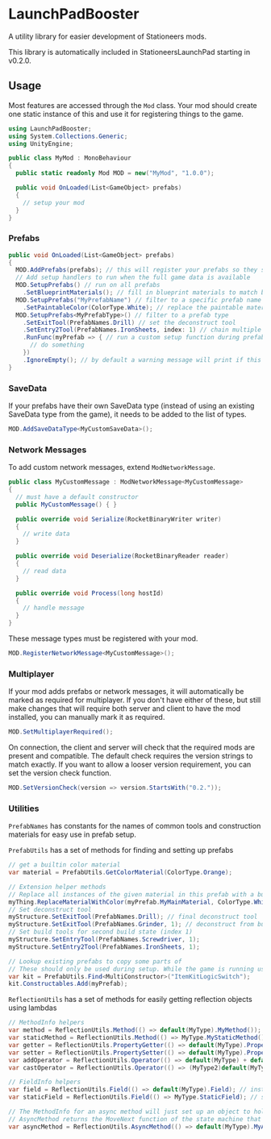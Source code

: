 # LaunchPadBooster

A utility library for easier development of Stationeers mods.

This library is automatically included in StationeersLaunchPad starting in v0.2.0.

## Usage

Most features are accessed through the `Mod` class. Your mod should create one static instance of this and use it for registering things to the game.

```cs
using LaunchPadBooster;
using System.Collections.Generic;
using UnityEngine;

public class MyMod : MonoBehaviour
{
  public static readonly Mod MOD = new("MyMod", "1.0.0");

  public void OnLoaded(List<GameObject> prefabs)
  {
    // setup your mod
  }
}
```

### Prefabs

```cs
public void OnLoaded(List<GameObject> prefabs)
{
  MOD.AddPrefabs(prefabs); // this will register your prefabs so they show up in the game
  // Add setup handlers to run when the full game data is available
  MOD.SetupPrefabs() // run on all prefabs
    .SetBlueprintMaterials(); // fill in blueprint materials to match builtin blueprints
  MOD.SetupPrefabs("MyPrefabName") // filter to a specific prefab name
    .SetPaintableColor(ColorType.White); // replace the paintable material and all uses of it with a game color
  MOD.SetupPrefabs<MyPrefabType>() // filter to a prefab type
    .SetExitTool(PrefabNames.Drill) // set the deconstruct tool
    .SetEntry2Tool(PrefabNames.IronSheets, index: 1) // chain multiple handlers for this setup filter
    .RunFunc(myPrefab => { // run a custom setup function during prefab registration
      // do something
    })
    .IgnoreEmpty(); // by default a warning message will print if this setup filter didn't match any prefabs
}
```

### SaveData

If your prefabs have their own SaveData type (instead of using an existing SaveData type from the game), it needs to be added to the list of types.

```cs
MOD.AddSaveDataType<MyCustomSaveData>();
```

### Network Messages

To add custom network messages, extend `ModNetworkMessage`.
```cs
public class MyCustomMessage : ModNetworkMessage<MyCustomMessage>
{
  // must have a default constructor
  public MyCustomMessage() { }

  public override void Serialize(RocketBinaryWriter writer)
  {
    // write data
  }

  public override void Deserialize(RocketBinaryReader reader)
  {
    // read data
  }

  public override void Process(long hostId)
  {
    // handle message
  }
}
```

These message types must be registered with your mod.
```cs
MOD.RegisterNetworkMessage<MyCustomMessage>();
```

### Multiplayer

If your mod adds prefabs or network messages, it will automatically be marked as required for multiplayer. If you don't have either of these, but still make changes that will require both server and client to have the mod installed, you can manually mark it as required.
```cs
MOD.SetMultiplayerRequired();
```

On connection, the client and server will check that the required mods are present and compatible. The default check requires the version strings to match exactly. If you want to allow a looser version requirement, you can set the version check function.
```cs
MOD.SetVersionCheck(version => version.StartsWith("0.2."));
```

### Utilities

`PrefabNames` has constants for the names of common tools and construction materials for easy use in prefab setup.

`PrefabUtils` has a set of methods for finding and setting up prefabs
```cs
// get a builtin color material
var material = PrefabUtils.GetColorMaterial(ColorType.Orange);

// Extension helper methods
// Replace all instances of the given material in this prefab with a builtin color material
myThing.ReplaceMaterialWithColor(myPrefab.MyMainMaterial, ColorType.White);
// Set deconstruct tool
myStructure.SetExitTool(PrefabNames.Drill); // final deconstruct tool
myStructure.SetExitTool(PrefabNames.Grinder, 1); // deconstruct from buildstate 1 to 0
// Set build tools for second build state (index 1)
myStructure.SetEntryTool(PrefabNames.Screwdriver, 1);
myStructure.SetEntry2Tool(PrefabNames.IronSheets, 1);

// Lookup existing prefabs to copy some parts of
// These should only be used during setup. While the game is running use Prefab.Find instead
var kit = PrefabUtils.Find<MultiConstructor>("ItemKitLogicSwitch");
kit.Constructables.Add(myPrefab);
```

`ReflectionUtils` has a set of methods for easily getting reflection objects using lambdas
```cs
// MethodInfo helpers
var method = ReflectionUtils.Method(() => default(MyType).MyMethod()); // instance method
var staticMethod = ReflectionUtils.Method(() => MyType.MyStaticMethod()); // static method
var getter = ReflectionUtils.PropertyGetter(() => default(MyType).Property); // property get function
var setter = ReflectionUtils.PropertySetter(() => default(MyType).Property); // property set function
var addOperator = ReflectionUtils.Operator(() => default(MyType) + default(MyType)); // operator function
var castOperator = ReflectionUtils.Operator(() => (MyType2)default(MyType)); // cast function

// FieldInfo helpers
var field = ReflectionUtils.Field(() => default(MyType).Field); // instance field
var staticField = ReflectionUtils.Field(() => MyType.StaticField); // static field

// The MethodInfo for an async method will just set up an object to hold the state machine state
// AsyncMethod returns the MoveNext function of the state machine that contains the actual async method body
var asyncMethod = ReflectionUtils.AsyncMethod(() => default(MyType).MyAsyncMethod());
```